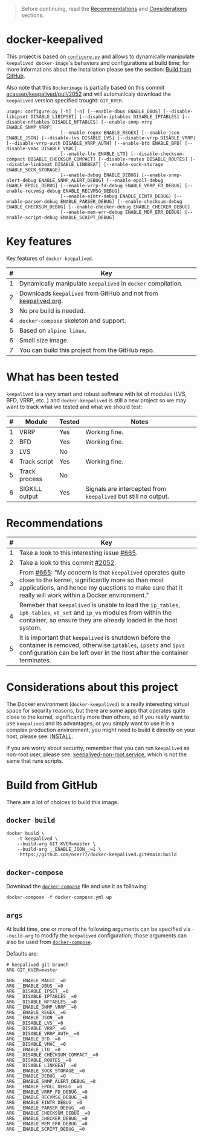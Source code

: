 > Before continuing, read the [Recommendations](#recommendations) and [Considerations](#considerations-about-this-project) sections.

# docker-keepalived
This project is based on [```configure.py```](build/configure.py) and allows to dynamically manipulate ```keepalived docker-image```'s behaviors and configurations at build time; for more informations about the installation please see the section: [Build from GitHub](#build-from-github).

Also note that this ```Dockerimage``` is partially based on this commit [acassen/keepalived/pull/2052](https://github.com/acassen/keepalived/pull/2052) and will automaticaly download the ```keepalived``` version specified trought: ```GIT_KVER```.

```
usage: configure.py [-h] [-n] [--enable-dbus ENABLE_DBUS] [--disable-libipset DISABLE_LIBIPSET] [--disable-iptables DISABLE_IPTABLES] [--disable-nftables DISABLE_NFTABLES] [--enable-snmp-vrrp ENABLE_SNMP_VRRP]
                    [--enable-regex ENABLE_REGEX] [--enable-json ENABLE_JSON] [--disable-lvs DISABLE_LVS] [--disable-vrrp DISABLE_VRRP] [--disable-vrrp-auth DISABLE_VRRP_AUTH] [--enable-bfd ENABLE_BFD] [--disable-vmac DISABLE_VMAC]
                    [--enable-lto ENABLE_LTO] [--disable-checksum-compact DISABLE_CHECKSUM_COMPACT] [--disable-routes DISABLE_ROUTES] [--disable-linkbeat DISABLE_LINKBEAT] [--enable-sock-storage ENABLE_SOCK_STORAGE]
                    [--enable-debug ENABLE_DEBUG] [--enable-snmp-alert-debug ENABLE_SNMP_ALERT_DEBUG] [--enable-epoll-debug ENABLE_EPOLL_DEBUG] [--enable-vrrp-fd-debug ENABLE_VRRP_FD_DEBUG] [--enable-recvmsg-debug ENABLE_RECVMSG_DEBUG]
                    [--enable-eintr-debug ENABLE_EINTR_DEBUG] [--enable-parser-debug ENABLE_PARSER_DEBUG] [--enable-checksum-debug ENABLE_CHECKSUM_DEBUG] [--enable-checker-debug ENABLE_CHECKER_DEBUG]
                    [--enable-mem-err-debug ENABLE_MEM_ERR_DEBUG] [--enable-script-debug ENABLE_SCRIPT_DEBUG]
```

# Key features
Key features of ```docker-keepalived```.

| # | Key
| ------------- | ------------- |
| 1 | Dynamically manipulate ```keepalived``` in ```docker``` compilation.  |
| 2 | Downloads ```keepalived``` from GitHub and not from [keepalived.org](https://keepalived.org).  |
| 3 | No pre build is needed.  | 
| 4 | ```docker-compose``` skeleton and support.   |
| 5 | Based on ```alpine linux```.  |
| 6 | Small size image.  |
| 7 | You can build this project from the GitHub repo. |

# What has been tested
```keepalived``` is a very smart and robust software with lot of modules (LVS, BFD, VRRP, etc..) and ```docker-keepalived``` is still a new project so we may want to track what we tested and what we should test:

| # | Module | Tested | Notes | 
| ------------- | ------------- | ------------- | ------------- | 
| 1 | VRRP  | Yes | Working fine. |
| 2 | BFD  | Yes | Working fine. |
| 3 | LVS  | No | |
| 4 | Track script  | Yes | Working fine. |
| 5 | Track process  | No | |
| 6 | SIGKILL output  | Yes | Signals are intercepted from ```keepalived``` but still no output.|

# Recommendations

| # | Key |
| ------------- | ------------- |
| 1 | Take a look to this interesting issue [#665](https://github.com/acassen/keepalived/issues/665).  |
| 2 | Take a look to this commit [#2052](https://github.com/acassen/keepalived/pull/2052).  |
| 3 | From [#665](https://github.com/acassen/keepalived/issues/665): "My concern is that ```keepalived``` operates quite close to the kernel, significantly more so than most applications, and hence my questions to make sure that it really will work within a Docker environment." |
| 4 | Remeber that ```keepalived``` is unable to load the ```ip_tables```, ```ip6_tables```, ```xt_set``` and ```ip_vs``` modules from within the container, so ensure they are already loaded in the host system. |
| 5 | It is important that ```keepalived``` is shutdown before the container is removed, otherwise ```iptables```, ```ipsets``` and ```ipvs``` configuration can be left over in the host after the container terminates. |

# Considerations about this project

The Docker environment (```docker-keepalived```) is a really interesting virtual space for security reasons, but there are some apps that operates quite close to the kernel, significantly more then others, so if you really want to use ```keepalived``` and its advantages, or you simply want to use it in a complex production environment, you might need to build it directly on your host, please see: [INSTALL](https://github.com/acassen/keepalived/blob/master/INSTALL).

If you are worry about security, remember that you can run ```keepalived``` as non-root user, please see: [keepalived-non-root.service](https://github.com/acassen/keepalived/blob/master/keepalived/keepalived-non-root.service.in), which is not the same that runs scripts.

# Build from GitHub
There are a lot of choices to build this image.

## ```docker build```
```
docker build \
    -t keepalived \
    --build-arg GIT_KVER=master \
    --build-arg __ENABLE_JSON__=1 \
     https://github.com/nser77/docker-keepalived.git#main:build
```

## ```docker-compose```
Download the  [```docker-compose```](compose/docker-compose.yml) file and use it as following:

```
docker-compose -f docker-compose.yml up
```

## ```args```
At build time, one or more of the following arguments can be specified via ```--build-arg``` to modify the ```keepalived``` configuration; those arguments can also be used from [```docker-compose```](compose/docker-compose.yml).

Defaults are:

```
# keepalived git branch
ARG GIT_KVER=master

ARG __ENABLE_MAGIC__=0
ARG __ENABLE_DBUS__=0
ARG __DISABLE_IPSET__=0
ARG __DISABLE_IPTABLES__=0
ARG __DISABLE_NFTABLES__=0
ARG __ENABLE_SNMP_VRRP__=0
ARG __ENABLE_REGEX__=0
ARG __ENABLE_JSON__=0
ARG __DISABLE_LVS__=0
ARG __DISABLE_VRRP__=0
ARG __DISABLE_VRRP_AUTH__=0
ARG __ENABLE_BFD__=0
ARG __DISABLE_VMAC__=0
ARG __ENABLE_LTO__=0
ARG __DISABLE_CHECKSUM_COMPACT__=0
ARG __DISABLE_ROUTES__=0
ARG __DISABLE_LINKBEAT__=0
ARG __ENABLE_SOCK_STORAGE__=0
ARG __ENABLE_DEBUG__=0
ARG __ENABLE_SNMP_ALERT_DEBUG__=0
ARG __ENABLE_EPOLL_DEBUG__=0
ARG __ENABLE_VRRP_FD_DEBUG__=0
ARG __ENABLE_RECVMSG_DEBUG__=0
ARG __ENABLE_EINTR_DEBUG__=0
ARG __ENABLE_PARSER_DEBUG__=0
ARG __ENABLE_CHECKSUM_DEBUG__=0
ARG __ENABLE_CHECKER_DEBUG__=0
ARG __ENABLE_MEM_ERR_DEBUG__=0
ARG __ENABLE_SCRIPT_DEBUG__=0
```
